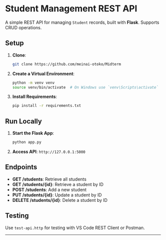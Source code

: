 
# Student Management REST API

A simple REST API for managing `Student` records, built with **Flask**. Supports CRUD operations.

## Setup

1. **Clone**:
   ```bash
   git clone https://github.com/meinai-otoko/Midterm
   ```

2. **Create a Virtual Environment**:
   ```bash
   python -m venv venv
   source venv/bin/activate  # On Windows use `venv\Scripts\activate`
   ```

3. **Install Requirements**:
   ```bash
   pip install -r requirements.txt
   ```

## Run Locally

1. **Start the Flask App**:
   ```bash
   python app.py
   ```

2. **Access API**: `http://127.0.0.1:5000`

## Endpoints

- **GET /students**: Retrieve all students
- **GET /students/{id}**: Retrieve a student by ID
- **POST /students**: Add a new student
- **PUT /students/{id}**: Update a student by ID
- **DELETE /students/{id}**: Delete a student by ID

## Testing

Use `test-api.http` for testing with VS Code REST Client or Postman.

---
